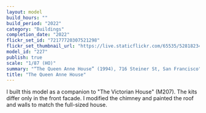 ```yaml
---
layout: model
build_hours: ""
build_period: "2022"
category: "Buildings"
completion_date: "2022"
flickr_set_id: "72177720307521298"
flickr_set_thumbnail_url: "https://live.staticflickr.com/65535/52818234511_a95aaac73c_m.jpg"
model_id: "227"
publish: true
scale: "1/87 (HO)"
summary: "“The Queen Anne House” (1994), 716 Steiner St, San Francisco"
title: "The Queen Anne House"
---
```


I built this model as a companion to "The Victorian House" (M207). The kits differ only in the front facade. I modified the chimney and painted the roof and walls to match the full-sized house.
